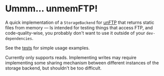 # Ummm... unmemFTP!

A quick implementation of a `StorageBackend` for [unFTP](https://crates.io/crates/libunftp) that returns static files from memory — Is intended for testing things that access FTP, and code-quality-wise, you probably don't want to use it outside of your `dev-dependencies`.

See the [tests](./tests/test.rs) for simple usage examples.

Currently only supports reads. Implementing writes may require implementing some sharing mechanism between different instances of the storage backend, but shouldn't be too difficult.

